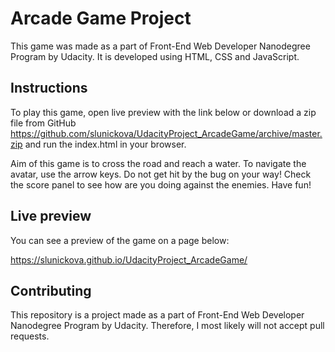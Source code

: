 # Arcade Game Project

This game was made as a part of Front-End Web Developer Nanodegree Program by Udacity. It is developed using HTML, CSS and JavaScript.

## Instructions
To play this game, open live preview with the link below or download a zip file from GitHub https://github.com/slunickova/UdacityProject_ArcadeGame/archive/master.zip and run the index.html in your browser.  

Aim of this game is to cross the road and reach a water. To navigate the avatar, use the arrow keys. Do not get hit by the bug on your way! Check the score panel to see how are you doing against the enemies.
Have fun!

## Live preview
You can see a preview of the game on a page below:

https://slunickova.github.io/UdacityProject_ArcadeGame/

## Contributing
This repository is a project made as a part of Front-End Web Developer Nanodegree Program by Udacity. Therefore, I most likely will not accept pull requests.
